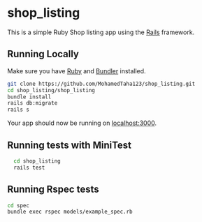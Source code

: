 # shop_listing

This is a simple Ruby Shop listing app using the [Rails](http://rubyonrails.org) framework.

## Running Locally

Make sure you have [Ruby](https://www.ruby-lang.org) and [Bundler](http://bundler.io) installed.

```sh
git clone https://github.com/MohamedTaha123/shop_listing.git
cd shop_listing/shop_listing
bundle install
rails db:migrate
rails s
```

Your app should now be running on [localhost:3000](http://localhost:3000/).
 ## Running tests with MiniTest
 
```sh
  cd shop_listing
  rails test
```
## Running Rspec tests
```sh
cd spec
bundle exec rspec models/example_spec.rb
```
